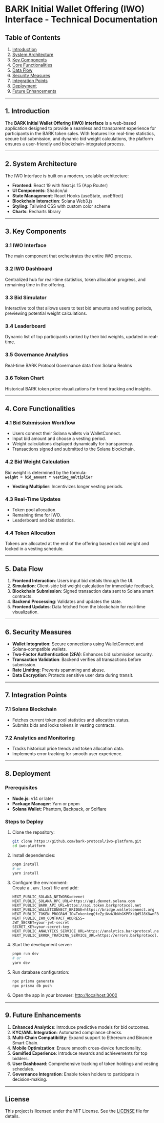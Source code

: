 # BARK Initial Wallet Offering (IWO) Interface - Technical Documentation

## Table of Contents

1. [Introduction](#introduction)  
2. [System Architecture](#system-architecture)  
3. [Key Components](#key-components)  
4. [Core Functionalities](#core-functionalities)  
5. [Data Flow](#data-flow)  
6. [Security Measures](#security-measures)  
7. [Integration Points](#integration-points)  
8. [Deployment](#deployment)  
9. [Future Enhancements](#future-enhancements)  

---

## 1. Introduction

The **BARK Initial Wallet Offering (IWO) Interface** is a web-based application designed to provide a seamless and transparent experience for participants in the BARK token sales. With features like real-time statistics, secure bid submission, and dynamic bid weight calculations, the platform ensures a user-friendly and blockchain-integrated process.

---

## 2. System Architecture

The IWO Interface is built on a modern, scalable architecture:

- **Frontend**: React 19 with Next.js 15 (App Router)
- **UI Components**: Shadcn/ui
- **State Management**: React Hooks (useState, useEffect)
- **Blockchain Interaction**: Solana Web3.js
- **Styling**: Tailwind CSS with custom color scheme
- **Charts**: Recharts library

---

## 3. Key Components

### 3.1 **IWO Interface**
The main component that orchestrates the entire IWO process.

### 3.2 **IWO Dashboard**
Centralized hub for real-time statistics, token allocation progress, and remaining time in the offering.

### 3.3 **Bid Simulator**
Interactive tool that allows users to test bid amounts and vesting periods, previewing potential weight calculations.

### 3.4 **Leaderboard**
Dynamic list of top participants ranked by their bid weights, updated in real-time.

### 3.5 **Governance Analytics**
Real-time BARK Protocol Governance data from Solana Realms

### 3.6 **Token Chart**
Historical BARK token price visualizations for trend tracking and insights.

---

## 4. Core Functionalities

### 4.1 **Bid Submission Workflow**
- Users connect their Solana wallets via WalletConnect.
- Input bid amount and choose a vesting period.
- Weight calculations displayed dynamically for transparency.
- Transactions signed and submitted to the Solana blockchain.

### 4.2 **Bid Weight Calculation**
Bid weight is determined by the formula:  
**`weight = bid_amount * vesting_multiplier`**  
- **Vesting Multiplier**: Incentivizes longer vesting periods.

### 4.3 **Real-Time Updates**
- Token pool allocation.  
- Remaining time for IWO.  
- Leaderboard and bid statistics.  

### 4.4 **Token Allocation**
Tokens are allocated at the end of the offering based on bid weight and locked in a vesting schedule.

---

## 5. Data Flow

1. **Frontend Interaction**: Users input bid details through the UI.  
2. **Simulation**: Client-side bid weight calculation for immediate feedback.  
3. **Blockchain Submission**: Signed transaction data sent to Solana smart contracts.  
4. **Backend Processing**: Validates and updates the state.  
5. **Frontend Updates**: Data fetched from the blockchain for real-time visualization.  

---

## 6. Security Measures

- **Wallet Integration**: Secure connections using WalletConnect and Solana-compatible wallets.  
- **Two-Factor Authentication (2FA)**: Enhances bid submission security.  
- **Transaction Validation**: Backend verifies all transactions before submission.  
- **Rate Limiting**: Prevents spamming and abuse.  
- **Data Encryption**: Protects sensitive user data during transit.  

---

## 7. Integration Points

### 7.1 **Solana Blockchain**
- Fetches current token pool statistics and allocation status.  
- Submits bids and locks tokens in vesting contracts.  

### 7.2 **Analytics and Monitoring**
- Tracks historical price trends and token allocation data.  
- Implements error tracking for smooth user experience.  

---

## 8. Deployment

### Prerequisites
- **Node.js**: v14 or later  
- **Package Manager**: Yarn or pnpm  
- **Solana Wallet**: Phantom, Backpack, or Solflare  

### Steps to Deploy

1. Clone the repository:  
   ```bash
   git clone https://github.com/bark-protocol/iwo-platform.git
   cd iwo-platform
   ```

2. Install dependencies:  
   ```bash
   pnpm install
   # or
   yarn install
   ```

3. Configure the environment:  
   Create a `.env.local` file and add:

   ```dotenv
   NEXT_PUBLIC_SOLANA_NETWORK=devnet  
   NEXT_PUBLIC_SOLANA_RPC_URL=https://api.devnet.solana.com  
   NEXT_PUBLIC_BARK_API_URL=https://api.token.barkprotocol.net  
   NEXT_PUBLIC_WALLETCONNECT_BRIDGE=https://bridge.walletconnect.org  
   NEXT_PUBLIC_TOKEN_PROGRAM_ID=TokenkegQfeZyiNwAJbNbGKPFXkQd5J8X8wnF8MPzYx  
   NEXT_PUBLIC_IWO_CONTRACT_ADDRESS=  
   JWT_SECRET=your-jwt-secret  
   SECRET_KEY=your-secret-key  
   NEXT_PUBLIC_ANALYTICS_SERVICE_URL=https://analytics.barkprotocol.net  
   NEXT_PUBLIC_ERROR_TRACKING_SERVICE_URL=https://errors.barkprotocol.net  
   ```

4. Start the development server:  
   ```bash
   pnpm run dev
   # or
   yarn dev
   ```

5. Run database configuration:  
   ```bash
   npx prisma generate
   npx prisma db push
   ```

6. Open the app in your browser: [http://localhost:3000](http://localhost:3000)

---

## 9. Future Enhancements

1. **Enhanced Analytics**: Introduce predictive models for bid outcomes.  
2. **KYC/AML Integration**: Automated compliance checks.  
3. **Multi-Chain Compatibility**: Expand support to Ethereum and Binance Smart Chain.  
4. **Mobile Optimization**: Ensure smooth cross-device functionality.  
5. **Gamified Experience**: Introduce rewards and achievements for top bidders.  
6. **User Dashboard**: Comprehensive tracking of token holdings and vesting schedules.  
7. **Governance Integration**: Enable token holders to participate in decision-making.  

---

## License

This project is licensed under the MIT License. See the [LICENSE](LICENSE) file for details.